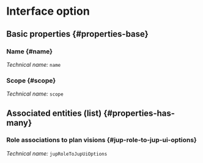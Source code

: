 # Interface option
<!--- THIS FILE IS GENERATED PLEASE DO NOT EDIT IT DIRECTLY --->



## Basic properties {#properties-base}

### Name {#name}



*Technical name:* ```name```

### Scope {#scope}



*Technical name:* ```scope```




## Associated entities (list) {#properties-has-many}

### Role associations to plan visions {#jup-role-to-jup-ui-options}



*Technical name:* ```jupRoleToJupUiOptions```




